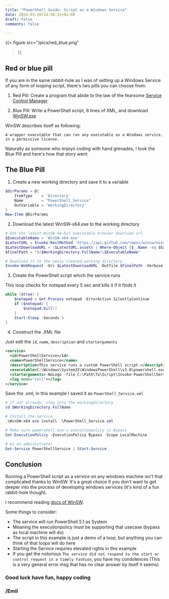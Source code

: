 ```yaml
--- 
title: "PowerShell Guide: Script as a Windows Service" 
date: 2024-03-26T14:58:11+01:00 
draft: false
comments: false

--- 
```


{{< figure
  src="/pics/red_blue.png"
>}}


## Red or blue pill

If you are in the same rabbit-hole as I was of setting up a Windows Service of any form of looping script, there's two pills you can choose from:

1. Red Pill: Create a program that abide to the law of the fearsome [Service Control Manager](https://learn.microsoft.com/en-us/windows/win32/services/service-control-manager).

2. Blue Pill: Write a PowerShell script, 8 lines of XML, and download [WinSW.exe](https://github.com/winsw/winsw)

WinSW describes itself as following:

`A wrapper executable that can run any executable as a Windows service, in a permissive license.`

Naturally as someone who enjoys coding with hand grenades, I took the Blue Pill and here's how that story went:


## The Blue Pill

1. Create a new working directory and save it to a variable

```powershell
$DirParams = @{
    ItemType    = 'Directory'
    Name        = "PowerShell_Service"
    OutVariable = 'WorkingDirectory'
}
New-Item @DirParams
```

2. Download the latest WinSW-x64.exe to the working directory
```powershell
# Get the latest WinSW 64-bit executable browser download url
$ExecutableName = 'WinSW-x64.exe'
$LatestURL = Invoke-RestMethod 'https://api.github.com/repos/winsw/winsw/releases/latest'
$LatestDownloadURL = ($LatestURL.assets | Where-Object {$_.Name -eq $ExecutableName}).browser_download_url
$FinalPath = "$($WorkingDirectory.FullName)\$ExecutableName"

# Download it to the newly created working directory
Invoke-WebRequest -Uri $LatestDownloadURL -Outfile $FinalPath -Verbose
```
3. Create the PowerShell script which the service runs

This loop checks for notepad every 5 sec and kills it if it finds it

```powershell
while ($true) {
    $notepad = Get-Process notepad -ErrorAction SilentlyContinue
    if ($notepad) {
        $notepad.Kill()
    }
    Start-Sleep -Seconds 5
}
```

4. Construct the .XML file

Just edit the `id`, `name`, `description` and `startarguments`

```xml
<service>
  <id>PowerShellService</id>
  <name>PowerShellService</name>
  <description>This service runs a custom PowerShell script.</description>
  <executable>C:\Windows\System32\WindowsPowerShell\v1.0\powershell.exe</executable>
  <startarguments>-NoLogo -file C:\Path\To\Script\Invoke-PowerShellServiceScript.ps1</startarguments>
  <log mode="roll"></log>
</service>
```

Save the .xml, in this example I saved it as `PowerShell_Service.xml`

```powershell
# if not already, step into the workingdirectory
cd $WorkingDirectory.FullName

# Install the service
.\WinSW-x64.exe install .\PowerShell_Service.xml

# Make sure powershell.exe's executionpolicy is Bypass
Set-ExecutionPolicy -ExecutionPolicy Bypass -Scope LocalMachine

# As an administrator
Get-Service PowerShellService | Start-Service
```

## Conclusion

Running a PowerShell script as a service on any windows machine isn't that complicated thanks to WinSW. It's a great choice if you don't want to get deeper into the process of developing windows services (it's kind of a fun rabbit-hole though).

I recommend reading [docs of WinSW](https://github.com/winsw/winsw?tab=readme-ov-file#documentation).

Some things to consider:

- The service will run PowerShell 5.1 as System
- Meaning the executionpolicy must be supporting that usecase (bypass as local machine will do)
- The script in this example is just a demo of a loop, but anything you can think of that loops will do here
- Starting the Service requires elevated rights in this example
- If you get the notorious `The service did not respond to the start or control request in a timely fashion`, you have my condolences (This is a very general error msg that has no clear answer by itself it seems)

### Good luck have fun, happy coding

### /Emil
